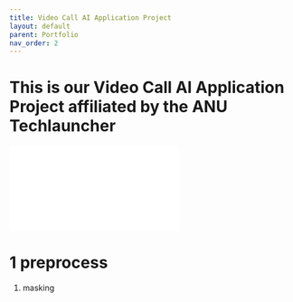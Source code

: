 ```yaml
---
title: Video Call AI Application Project
layout: default
parent: Portfolio
nav_order: 2
---
```


# This is our Video Call AI Application Project affiliated by the ANU Techlauncher

![This is the poster of our project](assets\images\portfolio\poster.pdf)

# 1 preprocess
1. masking